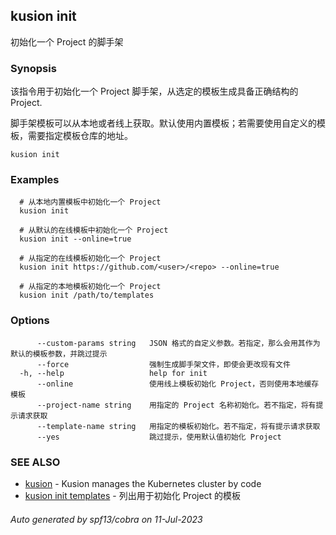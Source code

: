 ## kusion init

初始化一个 Project 的脚手架

### Synopsis

该指令用于初始化一个 Project 脚手架，从选定的模板生成具备正确结构的 Project.

 脚手架模板可以从本地或者线上获取。默认使用内置模板；若需要使用自定义的模板，需要指定模板仓库的地址。

```
kusion init
```

### Examples

```
  # 从本地内置模板中初始化一个 Project
  kusion init
  
  # 从默认的在线模板中初始化一个 Project
  kusion init --online=true
  
  # 从指定的在线模板初始化一个 Project
  kusion init https://github.com/<user>/<repo> --online=true
  
  # 从指定的本地模板初始化一个 Project
  kusion init /path/to/templates
```

### Options

```
      --custom-params string   JSON 格式的自定义参数。若指定，那么会用其作为默认的模板参数，并跳过提示
      --force                  强制生成脚手架文件，即使会更改现有文件
  -h, --help                   help for init
      --online                 使用线上模板初始化 Project，否则使用本地缓存模板
      --project-name string    用指定的 Project 名称初始化。若不指定，将有提示请求获取
      --template-name string   用指定的模板初始化。若不指定，将有提示请求获取
      --yes                    跳过提示，使用默认值初始化 Project
```

### SEE ALSO

* [kusion](kusion.md)	 - Kusion manages the Kubernetes cluster by code
* [kusion init templates](kusion_init_templates.md)	 - 列出用于初始化 Project 的模板

###### Auto generated by spf13/cobra on 11-Jul-2023
